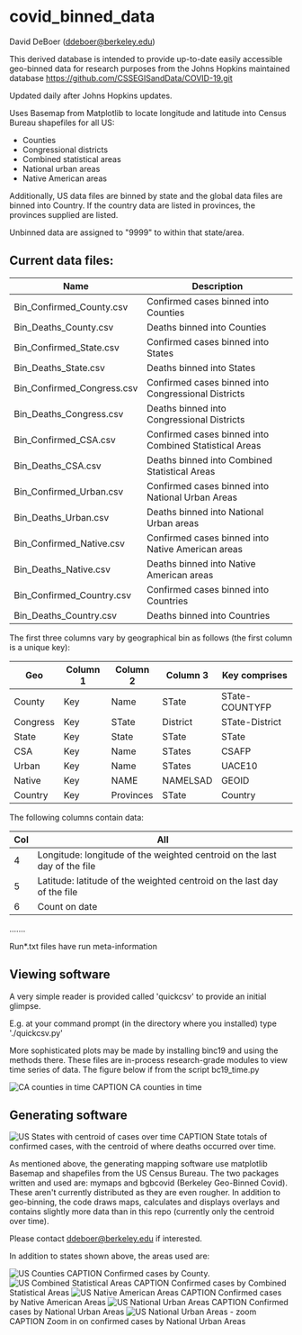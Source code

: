 # covid_binned_data
David DeBoer (ddeboer@berkeley.edu)

This derived database is intended to provide up-to-date easily accessible geo-binned data for research purposes from the Johns Hopkins maintained database
https://github.com/CSSEGISandData/COVID-19.git

Updated daily after Johns Hopkins updates.

Uses Basemap from Matplotlib to locate longitude and latitude into Census Bureau shapefiles for all US:
* Counties
* Congressional districts
* Combined statistical areas
* National urban areas
* Native American areas

Additionally, US data files are binned by state and the global data files are binned into Country.
If the country data are listed in provinces, the provinces supplied are listed.

Unbinned data are assigned to "9999" to within that state/area.

## Current data files:

Name                       | Description
---------------------------|----------------------
Bin_Confirmed_County.csv   | Confirmed cases binned into Counties
Bin_Deaths_County.csv      | Deaths binned into Counties
Bin_Confirmed_State.csv    | Confirmed cases binned into States
Bin_Deaths_State.csv       | Deaths binned into States
Bin_Confirmed_Congress.csv | Confirmed cases binned into Congressional Districts
Bin_Deaths_Congress.csv    | Deaths binned into Congressional Districts
Bin_Confirmed_CSA.csv      | Confirmed cases binned into Combined Statistical Areas
Bin_Deaths_CSA.csv         | Deaths binned into Combined Statistical Areas
Bin_Confirmed_Urban.csv    | Confirmed cases binned into National Urban Areas
Bin_Deaths_Urban.csv       | Deaths binned into National Urban areas
Bin_Confirmed_Native.csv   | Confirmed cases binned into Native American areas
Bin_Deaths_Native.csv      | Deaths binned into Native American areas
Bin_Confirmed_Country.csv  | Confirmed cases binned into Countries
Bin_Deaths_Country.csv     | Deaths binned into Countries

The first three columns vary by geographical bin as follows (the first column is a unique key):

Geo      | Column 1 |Column 2   | Column 3   | Key comprises
---------|----------|-----------|------------|---------------
County   | Key      | Name      | STate      | STate-COUNTYFP
Congress | Key      | STate     | District   | STate-District
State    | Key      | State     | STate      | STate
CSA      | Key      | Name      | STates     | CSAFP
Urban    | Key      | Name      | STates     | UACE10
Native   | Key      | NAME      | NAMELSAD   | GEOID
Country  | Key      | Provinces | STate      | Country

The following columns contain data:

Col | All
----|------
4   | Longitude:  longitude of the weighted centroid on the last day of the file
5   | Latitude:  latitude of the weighted centroid on the last day of the file
6   | Count on date
.......


Run*.txt files have run meta-information

## Viewing software
A very simple reader is provided called 'quickcsv' to provide an initial glimpse.

E.g. at your command prompt (in the directory where you installed) type './quickcsv.py'

More sophisticated plots may be made by installing binc19 and using the methods there.  These files
are in-process research-grade modules to view time series of data.  The figure below if from the
script bc19_time.py

![CA counties in time](https://astro.berkeley.edu/~ddeboer/CA_County_200427.png)
CAPTION CA counties in time

## Generating software
![US States with centroid of cases over time](https://astro.berkeley.edu/~ddeboer/Confirmed_States_200426_time_centroid.png)
CAPTION State totals of confirmed cases, with the centroid of where deaths occurred over time.

As mentioned above, the generating mapping software use matplotlib Basemap and shapefiles from the US Census Bureau.
The two packages written and used are:  mymaps and bgbcovid (Berkeley Geo-Binned Covid).  These aren't currently
distributed as they are even rougher.  In addition to geo-binning, the code draws maps, calculates and displays overlays and contains slightly more data than in this repo (currently only the centroid over time).

Please contact ddeboer@berkeley.edu if interested.

In addition to states shown above, the areas used are:

![US Counties](https://astro.berkeley.edu/~ddeboer/Confirmed_County_042320.png)
CAPTION Confirmed cases by County.
![US Combined Statistical Areas](https://astro.berkeley.edu/~ddeboer/Confirmed_CSA_042320.png)
CAPTION Confirmed cases by Combined Statistical Areas
![US Native American Areas](https://astro.berkeley.edu/~ddeboer/Confirmed_Native_200425.png)
CAPTION Confirmed cases by Native American Areas
![US National Urban Areas](https://astro.berkeley.edu/~ddeboer/Confirmed_Urban_042320.png)
CAPTION Confirmed cases by National Urban Areas
![US National Urban Areas - zoom](https://astro.berkeley.edu/~ddeboer/Confirmed_Urban_close_042320.png)
CAPTION Zoom in on confirmed cases by National Urban Areas
